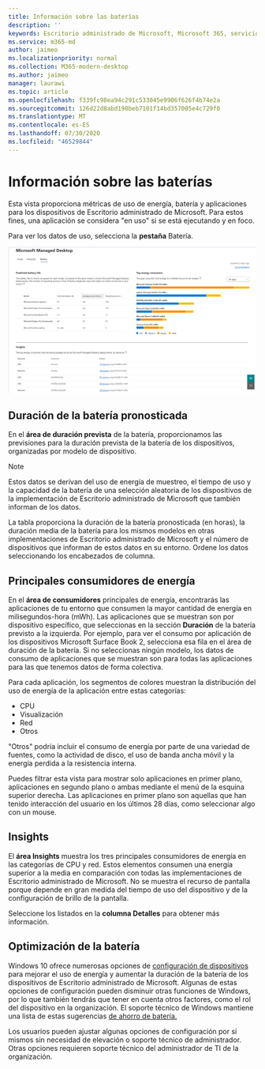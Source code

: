 ```yaml
---
title: Información sobre las baterías
description: ''
keywords: Escritorio administrado de Microsoft, Microsoft 365, servicio, documentación
ms.service: m365-md
author: jaimeo
ms.localizationpriority: normal
ms.collection: M365-modern-desktop
ms.author: jaimeo
manager: laurawi
ms.topic: article
ms.openlocfilehash: f339fc98ea94c291c533045e9906f626f4b74e2a
ms.sourcegitcommit: 126d22d8abd190beb7101f14bd357005e4c729f0
ms.translationtype: MT
ms.contentlocale: es-ES
ms.lasthandoff: 07/30/2020
ms.locfileid: "46529844"
---
```

# <a name="battery-insights"></a>Información sobre las baterías
Esta vista proporciona métricas de uso de energía, batería y aplicaciones para los dispositivos de Escritorio administrado de Microsoft. Para estos fines, una aplicación se considera "en uso" si se está ejecutando y en foco.

Para ver los datos de uso, selecciona la **pestaña** Batería.

![Panel de batería: duración de la batería pronosticada por modelo de dispositivo en la parte superior izquierda, consumidores de energía superiores (por aplicación) en la parte superior derecha, tabla insights en la parte inferior. Vínculo de documentación en la parte superior derecha.](../../media/insights_battery.png)

## <a name="predicted-battery-life"></a>Duración de la batería pronosticada

En el **área de duración prevista** de la batería, proporcionamos las previsiones para la duración prevista de la batería de los dispositivos, organizadas por modelo de dispositivo.

> [!NOTE]
> Estos datos se derivan del uso de energía de <em></em> muestreo, el tiempo de uso y la capacidad de la batería de una selección aleatoria de los dispositivos de la implementación de Escritorio administrado de Microsoft que también informan de los datos.

La tabla proporciona la duración de la batería pronosticada (en horas), la duración media de la batería para los mismos modelos en otras implementaciones de Escritorio administrado de Microsoft y el número de dispositivos que informan de estos datos en su entorno. Ordene los datos seleccionando los encabezados de columna.



## <a name="top-energy-consumers"></a>Principales consumidores de energía

En el **área de consumidores** principales de energía, encontrarás las aplicaciones de tu entorno que consumen la mayor cantidad de energía en milisegundos-hora (mWh). Las aplicaciones que se muestran son por dispositivo específico, que seleccionas en la sección **Duración** de la batería previsto a la izquierda. Por ejemplo, para ver el consumo por aplicación de los dispositivos Microsoft Surface Book 2, selecciona esa fila en el área de duración de la batería. Si no seleccionas ningún modelo, los datos de consumo de aplicaciones que se muestran son para todas las aplicaciones para las que tenemos datos de forma colectiva.

 Para cada aplicación, los segmentos de colores muestran la distribución del uso de energía de la aplicación entre estas categorías:

- CPU
- Visualización
- Red
- Otros

"Otros" podría incluir el consumo de energía por parte de una variedad de fuentes, como la actividad de disco, el uso de banda ancha móvil y la energía perdida a la resistencia interna. 

Puedes filtrar esta vista para mostrar solo aplicaciones en primer plano, aplicaciones en segundo plano o ambas mediante el menú de la esquina superior derecha. Las aplicaciones en primer plano son aquellas que han tenido interacción del usuario en los últimos 28 días, como seleccionar algo con un mouse.

## <a name="insights"></a>Insights

El **área Insights** muestra los tres principales consumidores de energía en las categorías de CPU y red. Estos elementos consumen una energía superior a la media en comparación con todas las implementaciones de Escritorio administrado de Microsoft. No se muestra el recurso de pantalla porque depende en gran medida del tiempo de uso del dispositivo y de la configuración de brillo de la pantalla. 

Seleccione los listados en la **columna Detalles** para obtener más información.

## <a name="battery-optimization"></a>Optimización de la batería

Windows 10 ofrece numerosas opciones de [configuración de dispositivos](https://support.microsoft.com/help/20443/windows-10-battery-saving-tips) para mejorar el uso de energía y aumentar la duración de la batería de los dispositivos de Escritorio administrado de Microsoft. Algunas de estas opciones de configuración pueden disminuir otras funciones de Windows, por lo que también tendrás que tener en cuenta otros factores, como el rol del dispositivo en la organización. El soporte técnico de Windows mantiene una lista de estas sugerencias [de ahorro de batería.](https://support.microsoft.com/help/20443/windows-10-battery-saving-tips)

Los usuarios pueden ajustar algunas opciones de configuración por sí mismos sin necesidad de elevación o soporte técnico de administrador. Otras opciones requieren soporte técnico del administrador de TI de la organización.
